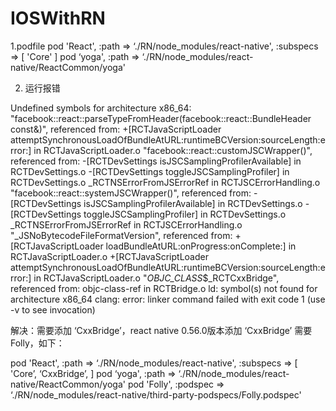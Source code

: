 # IOSWithRN
1.podfile
pod 'React', :path => ‘./RN/node_modules/react-native', :subspecs => [
'Core'
]
pod ‘yoga', :path => ‘./RN/node_modules/react-native/ReactCommon/yoga'


2. 运行报错

Undefined symbols for architecture x86_64:
"facebook::react::parseTypeFromHeader(facebook::react::BundleHeader const&)", referenced from:
+[RCTJavaScriptLoader attemptSynchronousLoadOfBundleAtURL:runtimeBCVersion:sourceLength:error:] in RCTJavaScriptLoader.o
"facebook::react::customJSCWrapper()", referenced from:
-[RCTDevSettings isJSCSamplingProfilerAvailable] in RCTDevSettings.o
-[RCTDevSettings toggleJSCSamplingProfiler] in RCTDevSettings.o
_RCTNSErrorFromJSErrorRef in RCTJSCErrorHandling.o
"facebook::react::systemJSCWrapper()", referenced from:
-[RCTDevSettings isJSCSamplingProfilerAvailable] in RCTDevSettings.o
-[RCTDevSettings toggleJSCSamplingProfiler] in RCTDevSettings.o
_RCTNSErrorFromJSErrorRef in RCTJSCErrorHandling.o
"_JSNoBytecodeFileFormatVersion", referenced from:
+[RCTJavaScriptLoader loadBundleAtURL:onProgress:onComplete:] in RCTJavaScriptLoader.o
+[RCTJavaScriptLoader attemptSynchronousLoadOfBundleAtURL:runtimeBCVersion:sourceLength:error:] in RCTJavaScriptLoader.o
"_OBJC_CLASS_$_RCTCxxBridge", referenced from:
objc-class-ref in RCTBridge.o
ld: symbol(s) not found for architecture x86_64
clang: error: linker command failed with exit code 1 (use -v to see invocation)

解决：需要添加  ‘CxxBridge’，react native 0.56.0版本添加  ‘CxxBridge’ 需要Folly，如下：

pod 'React', :path => ‘./RN/node_modules/react-native', :subspecs => [
'Core’,
‘CxxBridge’,
]
pod ‘yoga', :path => ‘./RN/node_modules/react-native/ReactCommon/yoga'
pod 'Folly', :podspec => ‘./RN/node_modules/react-native/third-party-podspecs/Folly.podspec'


